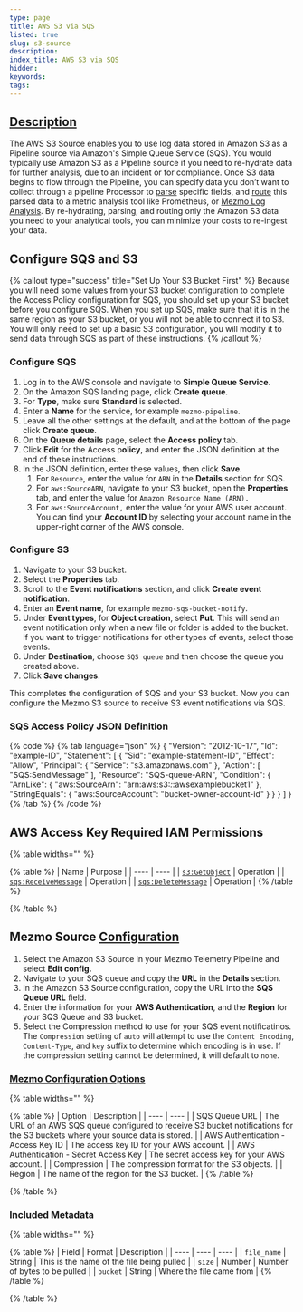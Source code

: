 ```yaml
---
type: page
title: AWS S3 via SQS
listed: true
slug: s3-source
description: 
index_title: AWS S3 via SQS
hidden: 
keywords: 
tags: 
---
```



## [Description](https://docs.mezmo.com/docs/aws-s3-via-sqs-pipeline-source#description)

The AWS S3 Source enables you to use log data stored in Amazon S3 as a Pipeline source via Amazon's Simple Queue Service (SQS). You would typically use Amazon S3 as a Pipeline source if you need to re-hydrate data for further analysis, due to an incident or for compliance. Once S3 data begins to flow through the Pipeline, you can specify data you don’t want to collect through a pipeline Processor to [parse](/telemetry-pipelines/parse-processor) specific fields, and [route](/telemetry-pipelines/route-processor) this parsed data to a metric analysis tool like Prometheus, or [Mezmo Log Analysis](/docs/about-mezmo-log-analysis). By re-hydrating, parsing, and routing only the Amazon S3 data you need to your analytical tools, you can minimize your costs to re-ingest your data.

## Configure SQS and S3

{% callout type="success" title="Set Up Your S3 Bucket First" %}
Because you will need some values from your S3 bucket configuration to complete the Access Policy configuration for SQS, you should set up your S3 bucket before you configure SQS. When you set up SQS, make sure that it is in the same region as your S3 bucket, or you will not be able to connect it to S3. You will only need to set up a basic S3 configuration, you will modify it to send data through SQS as part of these instructions.
{% /callout %}

### Configure SQS

1. Log in to the AWS console and navigate to **Simple Queue Service**.
2. On the Amazon SQS landing page, click **Create queue**.
3. For **Type**, make sure **Standard** is selected.
4. Enter a **Name** for the service, for example `mezmo-pipeline`.
5. Leave all the other settings at the default, and at the bottom of the page click **Create queue**.
6. On the **Queue details** page, select the **Access policy** tab.
7. Click **Edit** for the Access p**olicy**, and enter the JSON definition at the end of these instructions.
8. In the JSON definition, enter these values, then click **Save**.
    1. For `Resource`, enter the value for `ARN` in the **Details** section for SQS.
    2. For `aws:SourceARN`, navigate to your S3 bucket, open the **Properties** tab, and enter the value for `Amazon Resource Name (ARN).`
    3. For `aws:SourceAccount,` enter the value for your AWS user account. You can find your **Account ID** by selecting your account name in the upper-right corner of the AWS console.

### Configure S3

1. Navigate to your S3 bucket.
2. Select the **Properties** tab.
3. Scroll to the **Event notifications** section, and click **Create event notification**.
4. Enter an **Event name**, for example `mezmo-sqs-bucket-notify`.
5. Under **Event types**, for **Object creation**, select **Put**. This will send an event notification only when a new file or folder is added to the bucket. If you want to trigger notifications for other types of events, select those events.
6. Under **Destination**, choose `SQS queue`  and  then choose the queue you created above.
7. Click **Save changes**.

This completes the configuration of SQS and your S3 bucket. Now you can configure the Mezmo S3 source to receive S3 event notifications via SQS.

### SQS Access Policy JSON Definition

{% code %}
{% tab language="json" %}
{
"Version": "2012-10-17",
"Id": "example-ID",
"Statement": [
{
"Sid": "example-statement-ID",
"Effect": "Allow",
"Principal": {
"Service": "s3.amazonaws.com"
},
"Action": [
"SQS:SendMessage"
],
"Resource": "SQS-queue-ARN",
"Condition": {
"ArnLike": {
"aws:SourceArn": "arn:aws:s3:*:*:awsexamplebucket1"
},
"StringEquals": {
"aws:SourceAccount": "bucket-owner-account-id"
}
}
}
]
}
{% /tab %}
{% /code %}

## AWS Access Key Required IAM Permissions

{% table widths="" %}

{% table %}
| Name | Purpose | 
| ---- | ---- | 
| [`s3:GetObject`](https://docs.aws.amazon.com/AmazonS3/latest/API/API_GetObject.html) | Operation | 
| [`sqs:ReceiveMessage`](https://docs.aws.amazon.com/AWSSimpleQueueService/latest/APIReference/API_ReceiveMessage.html) | Operation | 
| [`sqs:DeleteMessage`](https://docs.aws.amazon.com/AWSSimpleQueueService/latest/APIReference/API_DeleteMessage.html) | Operation | 
{% /table %}

{% /table %}

## Mezmo Source [Configuration](https://docs.mezmo.com/docs/aws-s3-via-sqs-pipeline-source#configuration)

1. Select the Amazon S3 Source in your Mezmo Telemetry Pipeline and select **Edit config.**
2. Navigate to your SQS queue and copy the **URL** in the **Details** section.
3. In the Amazon S3 Source configuration, copy the URL into the **SQS Queue URL** field.
4. Enter the information for your **AWS Authentication**, and the **Region** for your SQS Queue and S3 bucket.
5. Select the Compression method to use for your SQS event notificatinos. The `Compression` setting of `auto` will attempt to use the `Content Encoding`, `Content-Type`, and `key` suffix to determine which encoding is in use. If the compression setting cannot be determined, it will default to `none`.

### [Mezmo Configuration Options](https://docs.mezmo.com/docs/aws-s3-via-sqs-pipeline-source#mezmo-configuration-options)

{% table widths="" %}

{% table %}
| Option | Description | 
| ---- | ---- | 
| SQS Queue URL | The URL of an AWS SQS queue configured to receive S3 bucket notifications for the S3 buckets where your source data is stored. | 
| AWS Authentication - Access Key ID | The access key ID for your AWS account. | 
| AWS Authentication - Secret Access Key | The secret access key for your AWS account. | 
| Compression | The compression format for the S3 objects. | 
| Region | The name of the region for the S3 bucket. | 
{% /table %}

{% /table %}

### Included Metadata

{% table widths="" %}

{% table %}
| Field | Format | Description | 
| ---- | ---- | ---- | 
| `file_name` | String | This is the name of the file being pulled | 
| `size` | Number | Number of bytes to be pulled | 
| `bucket` | String | Where the file came from | 
{% /table %}

{% /table %}